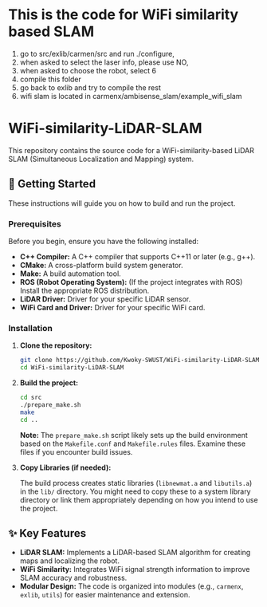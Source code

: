 # This is the code for WiFi similarity based SLAM 

1. go to src/exlib/carmen/src and run ./configure,
2. when asked to select the laser info, please use NO,
3. when asked to choose the robot, select 6
4. compile this folder
5. go back to exlib and try to compile the rest
6. wifi slam is located in carmenx/ambisense_slam/example_wifi_slam


# WiFi-similarity-LiDAR-SLAM

This repository contains the source code for a WiFi-similarity-based LiDAR SLAM (Simultaneous Localization and Mapping) system.

## 🚀 Getting Started

These instructions will guide you on how to build and run the project.

### Prerequisites

Before you begin, ensure you have the following installed:

*   **C++ Compiler:** A C++ compiler that supports C++11 or later (e.g., g++).
*   **CMake:**  A cross-platform build system generator.
*   **Make:** A build automation tool.
*   **ROS (Robot Operating System):** (If the project integrates with ROS) Install the appropriate ROS distribution.
*   **LiDAR Driver:** Driver for your specific LiDAR sensor.
*   **WiFi Card and Driver:** Driver for your specific WiFi card.

### Installation

1.  **Clone the repository:**

    ```bash
    git clone https://github.com/Kwoky-SWUST/WiFi-similarity-LiDAR-SLAM.git
    cd WiFi-similarity-LiDAR-SLAM
    ```

2.  **Build the project:**

    ```bash
    cd src
    ./prepare_make.sh
    make
    cd ..
    ```

    **Note:** The `prepare_make.sh` script likely sets up the build environment based on the `Makefile.conf` and `Makefile.rules` files.  Examine these files if you encounter build issues.

3.  **Copy Libraries (if needed):**

    The build process creates static libraries (`libnewmat.a` and `libutils.a`) in the `lib/` directory.  You might need to copy these to a system library directory or link them appropriately depending on how you intend to use the project.

## ✨ Key Features

*   **LiDAR SLAM:** Implements a LiDAR-based SLAM algorithm for creating maps and localizing the robot.
*   **WiFi Similarity:** Integrates WiFi signal strength information to improve SLAM accuracy and robustness.
*   **Modular Design:** The code is organized into modules (e.g., `carmenx`, `exlib`, `utils`) for easier maintenance and extension.


